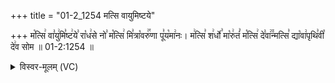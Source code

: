 +++
title = "01-2_1254 मत्सि वायुमिष्टये"

+++
म꣡त्सि꣢ वा꣣यु꣢मि꣣ष्ट꣢ये꣣ रा꣡ध꣢से नो꣣ म꣡त्सि꣢ मि꣣त्रा꣡वरु꣢꣯णा पू꣣य꣡मा꣢नः। म꣢त्सि꣣ श꣢र्धो꣣ मा꣡रु꣢तं꣣ म꣡त्सि꣢ दे꣣वा꣢꣫न्मत्सि꣣ द्या꣡वा꣢पृथि꣣वी꣡ दे꣢व सोम ॥ 01-2:1254 ॥

<details><summary>विस्वर-मूलम् (VC)</summary>

मत्सि वायुमिष्टये राधसे नो मत्सि मित्रावरुणा पूयमानः । मत्सि शर्धो मारुतं मत्सि देवान्मत्सि द्यावापृथिवी देव सोम ॥१२५४॥
</details>